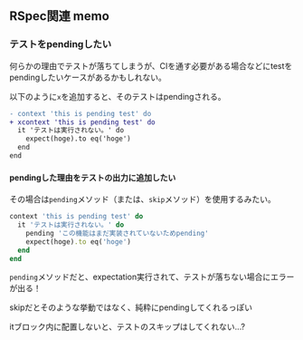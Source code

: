 ## RSpec関連 memo
### テストをpendingしたい
何らかの理由でテストが落ちてしまうが、CIを通す必要がある場合などにtestをpendingしたいケースがあるかもしれない。

以下のように`x`を追加すると、そのテストはpendingされる。

```Diff
- context 'this is pending test' do
+ xcontext 'this is pending test' do
  it 'テストは実行されない。' do
    expect(hoge).to eq('hoge')
  end
end
```

#### pendingした理由をテストの出力に追加したい
その場合は`pending`メソッド（または、`skip`メソッド）を使用するみたい。

```ruby
context 'this is pending test' do
  it 'テストは実行されない。' do
    pending 'この機能はまだ実装されていないためpending'
    expect(hoge).to eq('hoge')
  end
end
```

`pending`メソッドだと、expectation実行されて、テストが落ちない場合にエラーが出る！

skipだとそのような挙動ではなく、純粋にpendingしてくれるっぽい

itブロック内に配置しないと、テストのスキップはしてくれない...?



